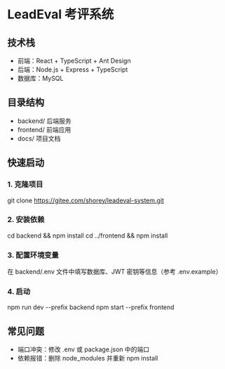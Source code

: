 # LeadEval 考评系统

## 技术栈
- 前端：React + TypeScript + Ant Design
- 后端：Node.js + Express + TypeScript
- 数据库：MySQL

## 目录结构
- backend/ 后端服务
- frontend/ 前端应用
- docs/ 项目文档

## 快速启动

### 1. 克隆项目
git clone https://gitee.com/shorey/leadeval-system.git

### 2. 安装依赖
cd backend && npm install
cd ../frontend && npm install

### 3. 配置环境变量
在 backend/.env 文件中填写数据库、JWT 密钥等信息（参考 .env.example）

### 4. 启动
npm run dev --prefix backend
npm start --prefix frontend

## 常见问题
- 端口冲突：修改 .env 或 package.json 中的端口
- 依赖报错：删除 node_modules 并重新 npm install 